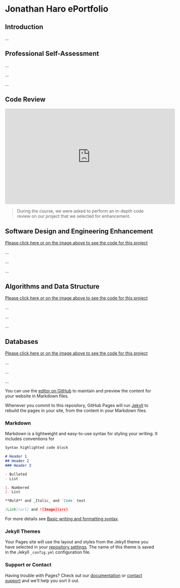 # Jonathan Haro ePortfolio

## Introduction

...

## Professional Self-Assessment

...

...

...



## Code Review
<iframe width="560" height="315" src="https://www.youtube.com/embed/" frameborder="0" allow="accelerometer; autoplay; encrypted-media; gyroscope; picture-in-picture" allowfullscreen></iframe>

>During the course, we were asked to perform an in-depth code review on our project that we selected for enhancement.

## Software Design and Engineering Enhancement

[Please click here or on the image above to see the code for this project](https://github.com/Haro-SNHU/WeatherStation)

...

...

...

## Algorithms and Data Structure

[Please click here or on the image above to see the code for this project](https://github.com/Haro-SNHU/eBids)

...

...

...

## Databases

[Please click here or on the image above to see the code for this project](https://github.com/Haro-SNHU/WeatherStationDB)

...

...

...





You can use the [editor on GitHub](https://github.com/Haro-SNHU/ePortfolio/edit/gh-pages/index.md) to maintain and preview the content for your website in Markdown files.

Whenever you commit to this repository, GitHub Pages will run [Jekyll](https://jekyllrb.com/) to rebuild the pages in your site, from the content in your Markdown files.

### Markdown

Markdown is a lightweight and easy-to-use syntax for styling your writing. It includes conventions for

```markdown
Syntax highlighted code block

# Header 1
## Header 2
### Header 3

- Bulleted
- List

1. Numbered
2. List

**Bold** and _Italic_ and `Code` text

[Link](url) and ![Image](src)
```

For more details see [Basic writing and formatting syntax](https://docs.github.com/en/github/writing-on-github/getting-started-with-writing-and-formatting-on-github/basic-writing-and-formatting-syntax).

### Jekyll Themes

Your Pages site will use the layout and styles from the Jekyll theme you have selected in your [repository settings](https://github.com/Haro-SNHU/ePortfolio/settings/pages). The name of this theme is saved in the Jekyll `_config.yml` configuration file.

### Support or Contact

Having trouble with Pages? Check out our [documentation](https://docs.github.com/categories/github-pages-basics/) or [contact support](https://support.github.com/contact) and we’ll help you sort it out.
